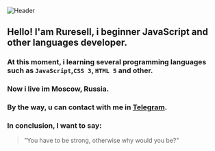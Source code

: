 ![Header](https://imgur.com/6B5Diiz)
## Hello! I'am Ruresell, i beginner JavaScript and other languages developer.

### At this moment, i learning several programming languages such as `JavaScript`,`CSS 3`, `HTML 5` and other.
### Now i live im Moscow, Russia.
### By the way, u can contact with me in [Telegram](http://t.me/Ruresell_R).
### In conclusion, I want to say: 
>"You have to be strong, otherwise why would you be?"
